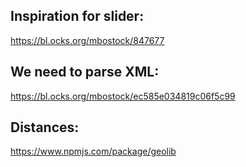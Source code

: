 
## Inspiration for slider:
https://bl.ocks.org/mbostock/847677

## We need to parse XML:
https://bl.ocks.org/mbostock/ec585e034819c06f5c99

## Distances: 
https://www.npmjs.com/package/geolib
